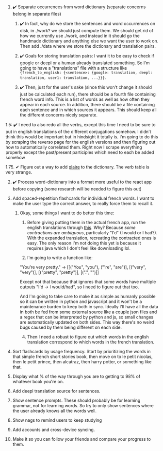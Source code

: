 1. ✔️ Separate occurrences from word dictionary (separate concerns belong in separate files)

   1. ✔️ In fact, why do we store the sentences and word occurrences on disk, in ./work? we should just compute them. We should get rid of how we currently use ./work, and instead in it should go the handmade dictionary and anything else we want the user to work on. Then add ./data where we store the dictionary and translation pairs.

   2. ✔️ Goals for storing translation pairs: I want it to be easy to check if google or deepl or a human already translated something. So I'm going to have a "translations" file with a structure like `{french_to_english: {<sentence>: {google: translation, deepl: translation, user1: translation, ...}}}`.

   3. ✔️ Then, just for the user's sake (since this won't change it should just be calculated each run), there should be a fourth file containing french word info. This is a list of words as well as how often they appear in each source. In addition, there should be a file containing each sentence and in which sources it appears. This should keep all the different concerns nicely separate.

1.5: ✔️ I need to also redo all the verbs, except this time I need to be sure to put in english translations of the different conjugations somehow. I didn't think this would be important but in hindsight it totally is. I'm going to do this by scraping the reverso page for the english versions and then figuring out how to automatically correlated them. Right now I scrape everything properly except the past/present participles which need to each be added somehow

1.75. ✔ Figure out a way to add [plaire](https://conjugator.reverso.net/conjugation-french-verb-plaire.html) to the dictionary. The verb table is very strange.

2. ✔️ Process word-dictionary into a format more useful to the react app before copying (some research will be needed to figure this out)

3. Add spaced-repetition flashcards for individual french words. I want to make the user type the correct answer, to really force them to recall it.

   1. Okay, some things I want to do better this time:
   
      1. Before giving putting them in the actual french app, run the english translations through [this](https://pypi.org/project/pycontractions/). Why? Because *some contractions are ambiguous*, particularly "I'd" (I would or I had?). With the expanded translation, recreating the contracted ones is easy. The only reason I'm not doing this yet is because it requires java which I don't feel like downloading lol.
   
   
      2. I'm going to write a function like:

      "You're very pretty." -> [[("You", "you"), ("'re", "are")], [("very", "very")], [("pretty", "pretty")], [(".", "")]]

      Except not that because that ignores that some words have multiple outputs "I'd -> I would/had", so I need to figure out that too.

      And I'm going to take care to make it as simple as humanly possible so it can be written in python and javascript and it won't be a maintenance burden to keep both in sync. Ideally I'll have all the data in both be fed from some external source like a couple json files and a regex that can be interpreted by python and js, so small changes are automatically updated on both sides. This way there's no weird bugs caused by them being different on each side.

      4. Then I need a robust to figure out which words in the english translation correspond to which words in the french translation.

4. Sort flashcards by usage frequency. Start by prioritizing the words in that simple french short stories book, then move on to le petit nicolas, then le petit prince, then alcatraz, then harry potter, or something like that.

5. Display what % of the way through you are to getting to 98% of whatever book you're on.

6. Add deepl translation source for sentences.

7. Show sentence prompts. These should probably be for learning grammar, not for learning words. So try to only show sentences where the user already knows all the words well.

8. Show nags to remind users to keep studying

9. Add accounts and cross-device syncing.

10. Make it so you can follow your friends and compare your progress to them.
